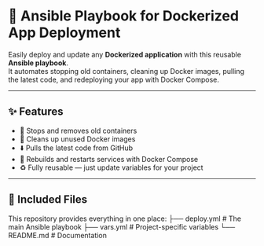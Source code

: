 # 🚀 Ansible Playbook for Dockerized App Deployment

Easily deploy and update any **Dockerized application** with this reusable **Ansible playbook**.  
It automates stopping old containers, cleaning up Docker images, pulling the latest code, and redeploying your app with Docker Compose.  

---

## ✨ Features
- 🔧 Stops and removes old containers  
- 🧹 Cleans up unused Docker images  
- ⬇️ Pulls the latest code from GitHub  
- 🐳 Rebuilds and restarts services with Docker Compose  
- ♻️ Fully reusable — just update variables for your project  

---

## 📂 Included Files
This repository provides everything in one place:
├── deploy.yml # The main Ansible playbook
├── vars.yml # Project-specific variables
└── README.md # Documentation
